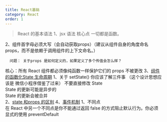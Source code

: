 ```yaml
---
title: React基础
category: React
order: 1
---
```




> React 的基本语法
  1、jsx 语法 核心点 一切都是函数。  

  2、组件首字母必须大写（会自动获取props）（建议从组件自身的角度命名 props，而不是依赖于调用组件的上下文命名。）

      问题： 关于props 是如何定义的，如果定义了多个传值会怎么样？

  核心：所有 React 组件都必须像纯函数一样保护它们的 props 不被更改
  3、[组件的函数化State 生命周期](https://react.docschina.org/docs/state-and-lifecycle.html)
    1、关于 setState() 你应该了解三件事 （这个设计思想应该是 微信小程序借鉴了过来）
      不要直接修改 State   
      State 的更新可能是异步的  
      State 的更新会被合并    
    2、[state 和props 的区别](https://react.docschina.org/docs/faq-state.html#what-is-the-difference-between-state-and-props)
  4、[事件机制](https://react.docschina.org/docs/handling-events.html)
    1、不同点   
      在 React 中另一个不同点是你不能通过返回 false 的方式阻止默认行为。你必须显式的使用 preventDefault


    

